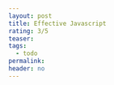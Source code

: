 ```yaml
---
layout: post
title: Effective Javascript
rating: 3/5
teaser:
tags:
  - todo
permalink:
header: no
---
```

